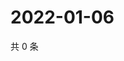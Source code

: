 # 2022-01-06

共 0 条

<!-- BEGIN WEIBO -->
<!-- 最后更新时间 Thu Jan 06 2022 04:15:55 GMT+0800 (China Standard Time) -->

<!-- END WEIBO -->
